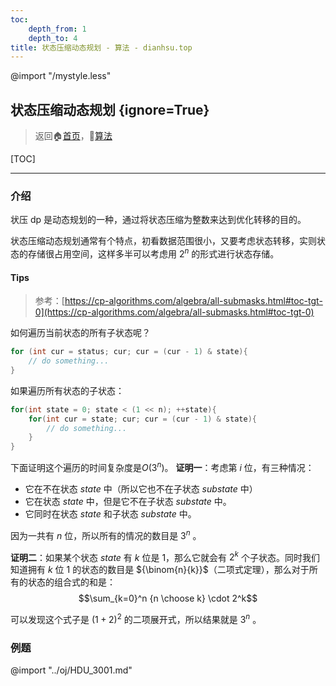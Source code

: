 ```yaml
---
toc:
    depth_from: 1
    depth_to: 4
title: 状态压缩动态规划 - 算法 - dianhsu.top
---
```

@import "/mystyle.less"

## 状态压缩动态规划 {ignore=True}
> 返回:house:[首页](../../index.html)，:rocket:[算法](../index.html)

[TOC]

---

### 介绍

状压 dp 是动态规划的一种，通过将状态压缩为整数来达到优化转移的目的。

状态压缩动态规划通常有个特点，初看数据范围很小，又要考虑状态转移，实则状态的存储很占用空间，这样多半可以考虑用 $2^n$ 的形式进行状态存储。

#### Tips
> 参考：[https://cp-algorithms.com/algebra/all-submasks.html#toc-tgt-0](https://cp-algorithms.com/algebra/all-submasks.html#toc-tgt-0)

如何遍历当前状态的所有子状态呢？

```cpp
for (int cur = status; cur; cur = (cur - 1) & state){
    // do something...
}
```
如果遍历所有状态的子状态：
```cpp
for(int state = 0; state < (1 << n); ++state){
    for(int cur = state; cur; cur = (cur - 1) & state){
        // do something...
    }
}
```
下面证明这个遍历的时间复杂度是$O(3^n)$。
**证明一**：考虑第 $i$ 位，有三种情况：
- 它在不在状态 $state$ 中（所以它也不在子状态 $substate$ 中）
- 它在状态 $state$ 中，但是它不在子状态 $substate$ 中。
- 它同时在状态 $state$ 和子状态 $substate$ 中。

因为一共有 $n$ 位，所以所有的情况的数目是 $3^n$ 。

**证明二**：如果某个状态 $state$ 有 $k$ 位是 $1$，那么它就会有 $2^k$ 个子状态。同时我们知道拥有 $k$ 位 $1$ 的状态的数目是 ${\binom{n}{k}}$（二项式定理），那么对于所有的状态的组合式的和是：
$$\sum_{k=0}^n {n \choose k} \cdot 2^k$$

可以发现这个式子是 $(1+2)^2$ 的二项展开式，所以结果就是 $3^n$ 。

### 例题

@import "../oj/HDU_3001.md"